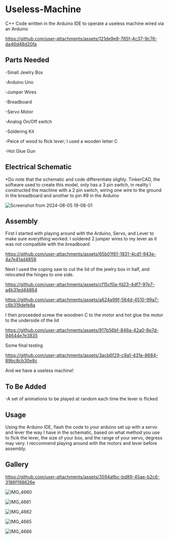 # Useless-Machine
C++ Code written in the Arduino IDE to operate a useless machine wired via an Arduino



https://github.com/user-attachments/assets/121de9e8-765f-4c37-9c76-da46d48d20fa

**Parts Needed**
----------------

-Small Jewlry Box

-Arduino Uno

-Jumper Wires

-Breadboard

-Servo Motor

-Analog On/Off switch

-Soldering Kit

-Peice of wood to flick lever; I used a wooden letter C

-Hot Glue Gun

**Electrical Schematic**
--------------------------------
*Do note that the schematic and code differentiate slighly. TinkerCAD, the software used to create this model, only has a 3 pin switch, in reality I constructed the machine with a 2 pin switch, wiring one wire to the ground in the breadboard and another to pin #9 in the Arduino

![Screenshot from 2024-08-05 19-08-01](https://github.com/user-attachments/assets/542f2985-4810-46ea-bd47-15915856fb3c)

**Assembly**
-------------------
First I started with playing around with the Arduino, Servo, and Lever to make sure everything worked. I soldered 2 jumper wires to my lever as it was not compatbile with the breadboard



https://github.com/user-attachments/assets/65b01f61-1831-4cd1-943e-4a7e41ad4858

Next I used the coping saw to cut the lid of the jewlry box in half, and relocated the hinges to one side.





https://github.com/user-attachments/assets/cf15cf0a-fd23-4df7-97e7-a4b31ed44864







https://github.com/user-attachments/assets/a624a99f-564d-4510-99a7-c6b319defe8a



I then proceeded screw the woodnen C to the motor and hot glue the motor to the underside of the lid 



https://github.com/user-attachments/assets/917b56bf-846a-42a0-8e7d-94644e7e3835


Some final testing



https://github.com/user-attachments/assets/3acb6f29-c9a1-431e-8684-89bc8cb30e8c



And we have a useless machine!



**To Be Added**
------------
-A set of animations to be played at random each time the lever is flicked

**Usage**
-------------------
Using the Arduino IDE, flash the code to your arduino set up with a servo and lever the way I have in the schematic, based on what method you use to flcik the lever, the size of your box, and the range of your servo, degress may very. I reccomnend playing around with the motors and lever before assembly.

**Gallery**
-------------


https://github.com/user-attachments/assets/3594afbc-bd89-45ae-b2c6-3186f198626e



![IMG_4660](https://github.com/user-attachments/assets/074da02a-78aa-4f94-9e81-d0a5c0d78f44)

![IMG_4661](https://github.com/user-attachments/assets/d3eb69ea-8b42-4f36-a2fd-061aa24f6ac9)

![IMG_4662](https://github.com/user-attachments/assets/df9320a7-a37e-4973-84f0-f73e2678f3a3)

![IMG_4665](https://github.com/user-attachments/assets/0ed7bb6c-30ac-46f1-b7d6-24e91eb46e59)

![IMG_4666](https://github.com/user-attachments/assets/bee16bf0-c568-4d43-9e29-5719b847531c)
